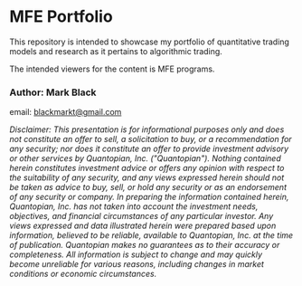 
# MFE Portfolio

This repository is intended to showcase my portfolio of quantitative trading models and research as it pertains to algorithmic trading.

The intended viewers for the content is MFE programs.

### Author: Mark Black
email: blackmarkt@gmail.com

*Disclaimer: This presentation is for informational purposes only and does not constitute an offer to sell, a solicitation to buy, or a recommendation for any security; nor does it constitute an offer to provide investment advisory or other services by Quantopian, Inc. ("Quantopian"). Nothing contained herein constitutes investment advice or offers any opinion with respect to the suitability of any security, and any views expressed herein should not be taken as advice to buy, sell, or hold any security or as an endorsement of any security or company. In preparing the information contained herein, Quantopian, Inc. has not taken into account the investment needs, objectives, and financial circumstances of any particular investor. Any views expressed and data illustrated herein were prepared based upon information, believed to be reliable, available to Quantopian, Inc. at the time of publication. Quantopian makes no guarantees as to their accuracy or completeness. All information is subject to change and may quickly become unreliable for various reasons, including changes in market conditions or economic circumstances.*
